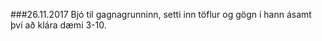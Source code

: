 ###26.11.2017
Bjó til gagnagrunninn, setti inn töflur og gögn í hann ásamt því að klára 
dæmi 3-10.
